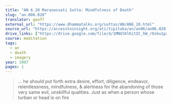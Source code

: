 ```yaml
---
title: "AN 6.20 Maraṇassati Sutta: Mindfulness of Death"
slug: "an.006.020"
translator: geoff
external_url: "https://www.dhammatalks.org/suttas/AN/AN6_20.html"
source_url: "https://accesstoinsight.org/ati/tipitaka/an/an06/an06.020.than.html"
drive_links: ["https://drive.google.com/file/d/1MNUlKlKitIC_hW_rOsku1p2p2sVdd35c/view?usp=drivesdk"]
course: meditation
tags:
  - an
  - death
  - imagery
year: 1997
pages: 1
---
```


> … he should put forth extra desire, effort, diligence, endeavor, relentlessness, mindfulness, & alertness for the abandoning of those very same evil, unskillful qualities. Just as when a person whose turban or head is on fire
